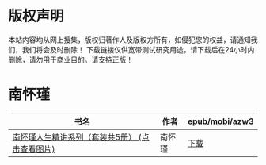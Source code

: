# 版权声明

本站内容均从网上搜集，版权归著作人及版权方所有，如侵犯您的权益，请通知我们，我们将会及时删除！ 下载链接仅供宽带测试研究用途，请下载后在24小时内删除，请勿用于商业目的。请支持正版！

# 南怀瑾

| 书名 | 作者 | epub/mobi/azw3 |
| --- | --- | --- |
| [南怀瑾人生精讲系列（套装共5册） (点击查看图片)](https://www.dushupai.com/attachment/2024/06/05/7cc00f5115499027.jpg) | 南怀瑾 | [下载](https://url89.ctfile.com/f/31084289-1357029634-7b17a3?p=8866) |
